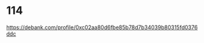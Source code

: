 # 114
https://debank.com/profile/0xc02aa80d6fbe85b78d7b34039b80315fd0376ddc

<!-- Auto-update: 2025-10-03T13:55:35.998573 -->

<!-- Auto-update: 2025-10-06T21:18:36.063476 -->

<!-- Auto-update: 2025-10-07T02:27:18.715558 -->
